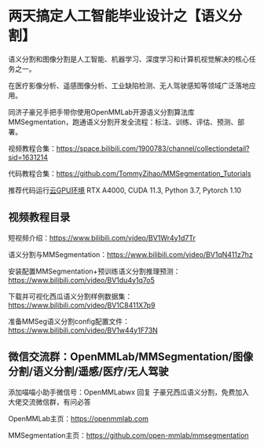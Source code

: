 # 两天搞定人工智能毕业设计之【语义分割】

语义分割和图像分割是人工智能、机器学习、深度学习和计算机视觉解决的核心任务之一。

在医疗影像分析、遥感图像分析、工业缺陷检测、无人驾驶感知等领域广泛落地应用。

同济子豪兄手把手带你使用OpenMMLab开源语义分割算法库MMSegmentation，跑通语义分割开发全流程：标注、训练、评估、预测、部署。

视频教程合集：https://space.bilibili.com/1900783/channel/collectiondetail?sid=1631214

代码教程合集：https://github.com/TommyZihao/MMSegmentation_Tutorials

推荐代码运行[云GPU环境](https://featurize.cn?s=d7ce99f842414bfcaea5662a97581bd1) RTX A4000, CUDA 11.3, Python 3.7, Pytorch 1.10 

## 视频教程目录

短视频介绍：https://www.bilibili.com/video/BV1Wr4y1d7Tr

语义分割与MMSegmentation：https://www.bilibili.com/video/BV1qN411z7hz

安装配置MMSegmentation+预训练语义分割推理预测：https://www.bilibili.com/video/BV1du4y1q7o5

下载并可视化西瓜语义分割样例数据集：https://www.bilibili.com/video/BV1C8411X7p9

准备MMSeg语义分割config配置文件：https://www.bilibili.com/video/BV1w44y1F73N

## 微信交流群：OpenMMLab/MMSegmentation/图像分割/语义分割/遥感/医疗/无人驾驶

添加喵喵小助手微信号：OpenMMLabwx 回复 子豪兄西瓜语义分割，免费加入大佬交流微信群，有问必答

OpenMMLab主页：https://openmmlab.com

MMSegmentation主页：https://github.com/open-mmlab/mmsegmentation


